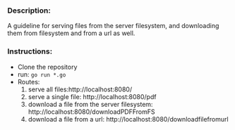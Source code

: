 ### Description:

A guideline for serving files from the server filesystem, and downloading them from filesystem and from a url as well.

### Instructions:

- Clone the repository
- run: `go run *.go`
- Routes:
  1. serve all files:http://localhost:8080/
  2. serve a single file: http://localhost:8080/pdf
  3. download a file from the server filesystem: http://localhost:8080/downloadPDFFromFS
  4. download a file from a url: http://localhost:8080/downloadfilefromurl
